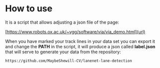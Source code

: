 

# How to use

It is a script that allows adjusting a json file of the page:

[https://www.robots.ox.ac.uk/~vgg/software/via/via_demo.html](url)


When you have marked your track lines in your data set you can export it and 
change the **PATH** in the script, it will produce a json called **label.json** that 
will serve to generate your data from the repository:

`https://github.com/MaybeShewill-CV/lanenet-lane-detection`
